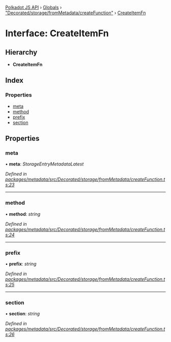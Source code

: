 [Polkadot JS API](../README.md) › [Globals](../globals.md) › ["Decorated/storage/fromMetadata/createFunction"](../modules/_decorated_storage_frommetadata_createfunction_.md) › [CreateItemFn](_decorated_storage_frommetadata_createfunction_.createitemfn.md)

# Interface: CreateItemFn

## Hierarchy

* **CreateItemFn**

## Index

### Properties

* [meta](_decorated_storage_frommetadata_createfunction_.createitemfn.md#meta)
* [method](_decorated_storage_frommetadata_createfunction_.createitemfn.md#method)
* [prefix](_decorated_storage_frommetadata_createfunction_.createitemfn.md#prefix)
* [section](_decorated_storage_frommetadata_createfunction_.createitemfn.md#section)

## Properties

###  meta

• **meta**: *StorageEntryMetadataLatest*

*Defined in [packages/metadata/src/Decorated/storage/fromMetadata/createFunction.ts:23](https://github.com/polkadot-js/api/blob/52953f248b/packages/metadata/src/Decorated/storage/fromMetadata/createFunction.ts#L23)*

___

###  method

• **method**: *string*

*Defined in [packages/metadata/src/Decorated/storage/fromMetadata/createFunction.ts:24](https://github.com/polkadot-js/api/blob/52953f248b/packages/metadata/src/Decorated/storage/fromMetadata/createFunction.ts#L24)*

___

###  prefix

• **prefix**: *string*

*Defined in [packages/metadata/src/Decorated/storage/fromMetadata/createFunction.ts:25](https://github.com/polkadot-js/api/blob/52953f248b/packages/metadata/src/Decorated/storage/fromMetadata/createFunction.ts#L25)*

___

###  section

• **section**: *string*

*Defined in [packages/metadata/src/Decorated/storage/fromMetadata/createFunction.ts:26](https://github.com/polkadot-js/api/blob/52953f248b/packages/metadata/src/Decorated/storage/fromMetadata/createFunction.ts#L26)*
